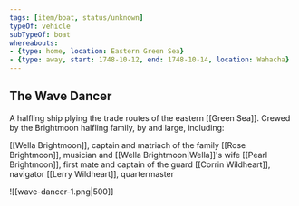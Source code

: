 ```yaml
---
tags: [item/boat, status/unknown]
typeOf: vehicle
subTypeOf: boat
whereabouts: 
- {type: home, location: Eastern Green Sea}
- {type: away, start: 1748-10-12, end: 1748-10-14, location: Wahacha}
---
```


## The Wave Dancer

A halfling ship plying the trade routes of the eastern [[Green Sea]]. Crewed by the Brightmoon halfling family, by and large, including:

[[Wella Brightmoon]], captain and matriach of the family
[[Rose Brightmoon]], musician and [[Wella Brightmoon|Wella]]'s wife
[[Pearl Brightmoon]], first mate and captain of the guard
[[Corrin Wildheart]], navigator
[[Lerry Wildheart]], quartermaster

![[wave-dancer-1.png|500]]